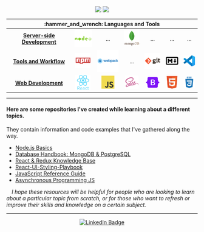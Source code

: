 <!--
**SKindij/SKindij** is a ✨ _special_ ✨ repository because its `README.md` (this file) appears on your GitHub profile.
-->

<div id="header" align="center">
  <img src="https://media.giphy.com/media/ve43TyDQ3B4me7d22z/giphy.gif" width="150"/>
  <img src="https://media.giphy.com/media/wwg1suUiTbCY8H8vIA/giphy-downsized-large.gif" width="150"/>
</div>

<table align="center">
  <thead align="center">
    <tr>  
      <th colspan="8" border: none;> :hammer_and_wrench: Languages and Tools </th>  </tr>
    </tr>
  </thead>
  <tbody align="center">
    <tr>
      <td colspan="2"><a href="https://github.com/SKindij/SKindij/blob/main/SKILLS.md"><b>Server-side Development</b></a></td>
      <td><img src="https://raw.githubusercontent.com/SKindij/SKindij/main/logos/nodejs-logo.svg" title="NodeJS" alt="NodeJS" width="60" /></td>
      <td> ... </td>
      <td><img src="https://github.com/SKindij/SKindij/blob/main/logos/mongodb-logo.svg" title="MongoDB" alt="MongoDB" width="50" /></td>
      <td> ... </td>
      <td> ... </td>
      <td> ... </td>
    </tr>
    <tr>
      <td colspan="2"><a href="https://github.com/SKindij/SKindij/blob/main/SKILLS.md"><b>Tools and Workflow</b></a></td>
      <td>
        <img src="https://raw.githubusercontent.com/SKindij/SKindij/main/logos/npm-logo.svg" title="npm" alt="npm" width="40" />
      </td>
      <td>
        <img src="https://github.com/SKindij/SKindij/blob/main/logos/webpack-logo.svg" title="Webpack" alt="Webpack" width="70"/>   
      </td> 
      <td> ... </td>
      <td>
        <img src="https://github.com/SKindij/SKindij/blob/main/logos/git-logo.svg" title="Git" alt="Git" width="50" />
      </td>
      <td>
        <img src="https://github.com/SKindij/SKindij/blob/main/logos/markdown-logo.svg" title="Markdown" alt="Markdown" width="40" />  
      </td>
      <td>
        <img src="https://github.com/devicons/devicon/blob/master/icons/vscode/vscode-original.svg" title="vscode" alt="vscode" width="30" />
      </td>
    </tr>
    <tr>
      <td colspan="2"><a href="https://github.com/SKindij/SKindij/blob/main/SKILLS.md"><b>Web Development</b></a></td>
      <td>
        <img src="https://raw.githubusercontent.com/SKindij/SKindij/main/logos/react-logo.svg" title="React" alt="React" width="40" /> 
      </td>
      <td>
        <img src="https://github.com/SKindij/SKindij/blob/main/logos/javascript-logo.svg" title="JavaScript" alt="JavaScript" width="35" />  
      </td>      
      <td>
        <img src="https://github.com/SKindij/SKindij/blob/main/logos/sass-logo.svg"  title="SASS" alt="SASS" width="35" />
      </td>
      <td>
        <img src="https://github.com/SKindij/SKindij/blob/main/logos/bootstrap-logo.svg" title="Bootstrap" alt="bootstrap" width="35" />  
      </td>      
      <td>
        <img src="https://github.com/SKindij/SKindij/blob/main/logos/html5-logo.svg" title="HTML5" alt="HTML" width="35" />
      </td>
      <td>
        <img src="https://github.com/SKindij/SKindij/blob/main/logos/css3-logo.svg"  title="CSS3" alt="CSS" width="35" />
      </td>
    </tr>
  </tbody>
</table>
	
- - -

#### Here are some repositories I've created while learning about a different topics. 
They contain information and code examples that I've gathered along the way.

* [Node.js Basics](https://github.com/SKindij/basics-of-Node.js)
* [Database Handbook: MongoDB & PostgreSQL](https://github.com/SKindij/Database-Handbook-MongoDB-PostgreSQL)
* [React & Redux Knowledge Base](https://github.com/SKindij/React-Redux-Knowledge-Base)
* [React-UI-Styling-Playbook](https://github.com/SKindij/React-UI-Styling-Playbook)
* [JavaScript Reference Guide](https://github.com/SKindij/JavaScript-Reference-Guide)
* [Asynchronous Programming JS](https://github.com/SKindij/Asynchronous-Programming-JS)

&emsp;_I hope these resources will be helpful for people who are looking to learn about a particular topic from scratch, or for those who want to refresh or improve their skills and knowledge on a certain subject._

- - -	
	
<div id="badges" align="center">
  <a href="https://www.linkedin.com/in/serhii-kindiakov/">
    <img src="https://img.shields.io/badge/LinkedIn-blue?style=for-the-badge&logo=linkedin&logoColor=white" alt="LinkedIn Badge"/>
</div>	
	
